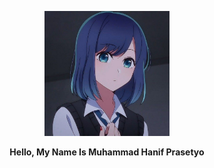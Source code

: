 <style src=style.css></style>
<p align="center">
    <img src="https://github.com/Kurokawa592/Kurokawa592/blob/main/%E2%8C%97%20Akane%20icon.jpg" width="200" height="200">
</p>
<div align="center">
    <p>
    <strong>Hello, My Name Is Muhammad Hanif Prasetyo</strong>
    </p>
</div>
